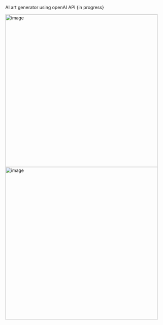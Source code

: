 AI art generator using openAI API {in progress}

<img width="480" alt="image" src="https://github.com/crims0n-sky/AI_art/assets/85505274/8eaea82d-0f6e-4802-9b3a-602d2a30a235">
<img width="480" alt="image" src="https://github.com/crims0n-sky/AI_art/assets/85505274/b26235b7-aef9-4147-9539-5265a97e91f1">
